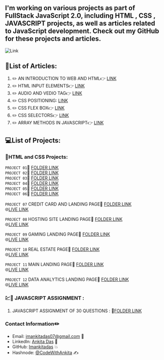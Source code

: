 ## I'm working on various projects as part of FullStack JavaScript 2.0, including HTML , CSS , JAVASCRIPT projects, as well as articles related to JavaScript development. Check out my GitHub for these projects and articles.

![Link](https://img.shields.io/badge/ARTICLES-WRITTEN-red)

## 📝List of Articles: 

1. :pencil2:  AN INTRODUCTION TO WEB AND HTML:point_right: [LINK](https://ankita11.hashnode.dev/an-introduction-to-web-and-html)
2. :pencil2: HTML INPUT ELEMENTS:point_right: [LINK](https://ankita11.hashnode.dev/an-overview-of-html-input-elements)
3. :pencil2: AUDIO AND VEDIO TAG:point_right:  [LINK](https://ankita11.hashnode.dev/transforming-web-media-embrace-the-magic-of-audio-and-video-tags)
4. :pencil2: CSS POSITIONING: [LINK](https://ankita11.hashnode.dev/css-positioning)         
5. :pencil2: CSS FLEX BOX:point_right: [LINK](https://ankita11.hashnode.dev/css-flex-box-1)
6. :pencil2: CSS SELECTORS:point_right: [LINK](https://ankita11.hashnode.dev/mastering-css-selectors)
7. :pencil2: ARRAY METHODS IN JAVASCRIPT:point_right: [LINK](https://ankita11.hashnode.dev/array-methods-in-java-script)
 


## 💻List of Projects:

###  📂HTML and CSS Projects:


`PROJECT 01`📁 [FOLDER LINK](https://github.com/imankitadas/Fullstack-Javascript-Projects-2023/tree/main/HTML%20and%20CSS%20Projects/Project%2001) <br>
`PROJECT 02`📁 [FOLDER LINK](https://github.com/imankitadas/Fullstack-Javascript-Projects-2023/tree/main/HTML%20and%20CSS%20Projects/Project%2002) <br>
`PROJECT 03`📁 [FOLDER LINK](https://github.com/imankitadas/Fullstack-Javascript-Projects-2023/tree/main/HTML%20and%20CSS%20Projects/Project%2003) <br>
`PROJECT 04`📁 [FOLDER LINK](https://github.com/imankitadas/Fullstack-Javascript-Projects-2023/tree/main/HTML%20and%20CSS%20Projects/Project%2004) <br>
`PROJECT 05`📁 [FOLDER LINK](https://github.com/imankitadas/Fullstack-Javascript-Projects-2023/tree/main/HTML%20and%20CSS%20Projects/Project%2005) <br>
`PROJECT 06`📁 [FOLDER LINK](https://github.com/imankitadas/Fullstack-Javascript-Projects-2023/tree/main/HTML%20and%20CSS%20Projects/Project%2006)<br><br>
`PROJECT 07` CREDIT CARD AND LANDING PAGE📁 [FOLDER LINK](https://github.com/imankitadas/Fullstack-Javascript-Projects-2023/tree/main/HTML%20and%20CSS%20Projects/Project%2007%20-%20Credit%20card%20Landing%20page)<br>
🌐[LIVE LINK](https://64e9a8e2067a02144a26a701--statuesque-lily-eb2ec4.netlify.app/)<br>

`PROJECT 08` HOSTING SITE LANDING PAGE📁 [FOLDER LINK](https://github.com/imankitadas/Fullstack-Javascript-Projects-2023/tree/main/HTML%20and%20CSS%20Projects/Project%2008%20-Hosting%20Landing%20Page)<br>
🌐[LIVE LINK](https://64e9acfb5e38211445e87f40--fabulous-narwhal-574fd6.netlify.app/)<br>

`PROJECT 09` GAMING LANDING PAGE📁 [FOLDER LINK](https://github.com/imankitadas/Fullstack-Javascript-Projects-2023/tree/main/HTML%20and%20CSS%20Projects/Project%2009%20-%20Gaming%20Landing%20Page)<br>
🌐[LIVE LINK](https://64e9b2e8fb981f187dacea8d--extraordinary-horse-66dd9c.netlify.app/)<br>

`PROJECT 10` REAL ESTATE PAGE📁 [FOLDER LINK](https://github.com/imankitadas/Fullstack-Javascript-Projects-2023/tree/main/HTML%20and%20CSS%20Projects/Project%2010%20-%20Real%20Estate%20Page)<br>
🌐[LIVE LINK](https://64e9bbb40ade101d2935e421--sparkling-travesseiro-ad2b8d.netlify.app/)<br>

`PROJECT 11` MAIN LANDING PAGE📁 [FOLDER LINK](https://github.com/imankitadas/Fullstack-Javascript-Projects-2023/tree/main/HTML%20and%20CSS%20Projects/Project%2011%20-%20Main%20Landing%20Page)<br>
🌐[LIVE LINK](https://651bf358dd7bbb0d04b65481--luminous-liger-171729.netlify.app/)<br>

`PROJECT 12` DATA ANALYTICS LANDING PAGE📁 [FOLDER LINK](https://github.com/imankitadas/Fullstack-Javascript-Projects-2023/tree/main/HTML%20and%20CSS%20Projects/Project%2012%20-%20Data%20Analytics%20Landing%20Page)<br>
🌐[LIVE LINK](https://65283748bebbcf5ba6470a9d--incandescent-rabanadas-187401.netlify.app/)<br>



### 💹📗 JAVASCRIPT ASSIGNMENT :

1. JAVASCRIPT ASSIGNMENT OF 30 QUESTIONS : 📁[FOLDER LINK](https://github.com/imankitadas/Fullstack-Javascript-Projects-2023/tree/main/JAVASCRIPT%20ASSIGNMENTS/01_QnA)



### Contact Information✏️

- Email: imankitadas07@gmail.com 📩
- LinkedIn: [Ankita Das](https://www.linkedin.com/in/ankita-das-02669526a/) 🚀 
- GitHub: [Imankitadas](https://github.com/imankitadas) 💥 
- Hashnode: [@CodeWithAnkita](https://hashnode.com/@CodeWithAnkita) ✍️

